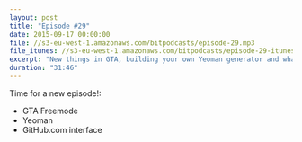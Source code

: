 ```yaml
---
layout: post
title: "Episode #29"
date: 2015-09-17 00:00:00
file: //s3-eu-west-1.amazonaws.com/bitpodcasts/episode-29.mp3
file_itunes: //s3-eu-west-1.amazonaws.com/bitpodcasts/episode-29-itunes.m4a
excerpt: "New things in GTA, building your own Yeoman generator and what you can do with Github.com"
duration: "31:46"
---
```


Time for a new episode!:

- GTA Freemode
- Yeoman
- GitHub.com interface
